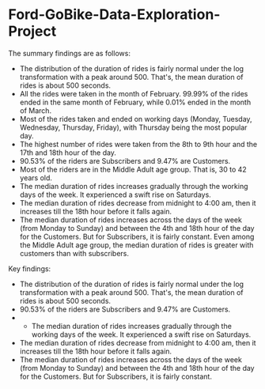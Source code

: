 # Ford-GoBike-Data-Exploration-Project

The summary findings are as follows: <br>

- The distribution of the duration of rides is fairly normal under the log transformation with a peak around 500. That's, the mean duration of rides is about 500 seconds. <br>
- All the rides were taken in the month of February. 99.99% of the rides ended in the same month of February, while 0.01% ended in the month of March. <br>
- Most of the rides taken and ended on working days (Monday, Tuesday, Wednesday, Thursday, Friday), with Thursday being the most popular day. <br>
- The highest number of rides were taken from the 8th to 9th hour and the 17th and 18th hour of the day. <br>
- 90.53% of the riders are Subscribers and 9.47% are Customers. <br>
- Most of the riders are in the Middle Adult age group. That is, 30 to 42 years old. <br>
- The median duration of rides increases gradually through the working days of the week. It experienced a swift rise on Saturdays. <br>
- The median duration of rides decrease from midnight to 4:00 am, then it increases till the 18th hour before it falls again. <br>
- The median duration of rides increases across the days of the week (from Monday to Sunday) and between the 4th and 18th hour of the day for the Customers. But for Subscribers, it is fairly constant. Even among the Middle Adult age group, the median duration of rides is greater with customers than with subscribers.


Key findings:
- The distribution of the duration of rides is fairly normal under the log transformation with a peak around 500. That's, the mean duration of rides is about 500 seconds. <br>
- 90.53% of the riders are Subscribers and 9.47% are Customers. <br>
- - The median duration of rides increases gradually through the working days of the week. It experienced a swift rise on Saturdays. <br>
- The median duration of rides decrease from midnight to 4:00 am, then it increases till the 18th hour before it falls again. <br>
- The median duration of rides increases across the days of the week (from Monday to Sunday) and between the 4th and 18th hour of the day for the Customers. But for Subscribers, it is fairly constant. 
